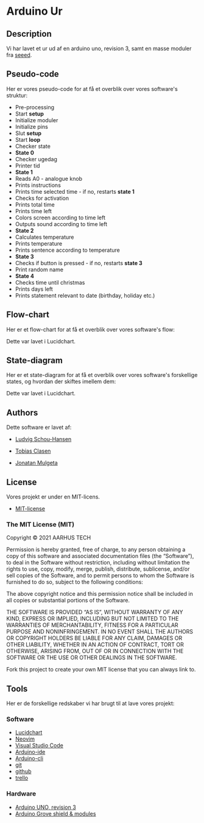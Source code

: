 # Arduino Ur

## Description
Vi har lavet et ur ud af en arduino uno, revision 3, samt en masse moduler fra [seeed](https://www.seeedstudio.com).

## Pseudo-code
Her er vores pseudo-code for at få et overblik over vores software's struktur:

* Pre-processing
* Start **setup**
* Initialize moduler
* Initialize pins
* Slut **setup**
* Start **loop**
* Checker state
* **State 0**
* Checker ugedag
* Printer tid
* **State 1**
* Reads A0 - analogue knob
* Prints instructions
* Prints time selected time - if no, restarts **state 1**
* Checks for activation
* Prints total time
* Prints time left
* Colors screen according to time left
* Outputs sound according to time left
* **State 2**
* Calculates temperature
* Prints temperature
* Prints sentence according to temperature
* **State 3**
* Checks if button is pressed - if no, restarts **state 3**
* Print random name
* **State 4**
* Checks time until christmas
* Prints days left
* Prints statement relevant to date (birthday, holiday etc.)

## Flow-chart
Her er et flow-chart for at få et overblik over vores software's flow:



Dette var lavet i Lucidchart.

## State-diagram
Her er et state-diagram for at få et overblik over vores software's forskellige states,  og hvordan der skiftes imellem dem:



Dette var lavet i Lucidchart.

## Authors
Dette software er lavet af:

* [Ludvig Schou-Hansen](https://github.com/LAHVIG)

* [Tobias Clasen](https://github.com/sandalbanditten)

* [Jonatan Mulgeta](https://github.com/sandalbanditten)

## License
Vores projekt er under en MIT-licens.

* [MIT-license](https://mit-license.org)

### The MIT License (MIT)

Copyright © 2021 AARHUS TECH

Permission is hereby granted, free of charge, to any person obtaining a copy of this software and associated documentation files (the “Software”), to deal in the Software without restriction, including without limitation the rights to use, copy, modify, merge, publish, distribute, sublicense, and/or sell copies of the Software, and to permit persons to whom the Software is furnished to do so, subject to the following conditions:

The above copyright notice and this permission notice shall be included in all copies or substantial portions of the Software.

THE SOFTWARE IS PROVIDED “AS IS”, WITHOUT WARRANTY OF ANY KIND, EXPRESS OR IMPLIED, INCLUDING BUT NOT LIMITED TO THE WARRANTIES OF MERCHANTABILITY, FITNESS FOR A PARTICULAR PURPOSE AND NONINFRINGEMENT.
IN NO EVENT SHALL THE AUTHORS OR COPYRIGHT HOLDERS BE LIABLE FOR ANY CLAIM, DAMAGES OR OTHER LIABILITY, WHETHER IN AN ACTION OF CONTRACT, TORT OR OTHERWISE, ARISING FROM, OUT OF OR IN CONNECTION WITH THE SOFTWARE OR THE USE OR OTHER DEALINGS IN THE SOFTWARE.

Fork this project to create your own MIT license that you can always link to.

## Tools
Her er de forskellige redskaber vi har brugt til at lave vores projekt:

### Software
* [Lucidchart](https://lucid.app)
* [Neovim](https://neovim.io)
* [Visual Studio Code](https://code.visualstudio.com)
* [Arduino-ide](https://www.arduino.cc/en/guide/windows)
* [Arduino-cli](https://arduino.github.io/arduino-cli)
* [git](https://git-scm.com)
* [github](https://github.com)
* [trello](https://trello.com)

### Hardware
 * [Arduino UNO, revision 3](https://www.arduino.cc/en/Main/arduinoBoardUno&gt)
 * [Arduino Grove shield & modules](https://www.seeedstudio.com/category/Grove-c-1003.html)
